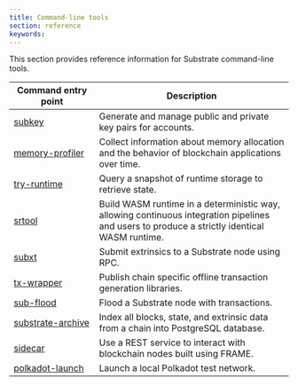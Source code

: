 ```yaml
---
title: Command-line tools
section: reference
keywords:
---
```


This section provides reference information for Substrate command-line tools.

| <div style="width:138px;">Command entry point | Description
| ------------------- | -----------
| [subkey](./subkey.md) | Generate and manage public and private key pairs for accounts.
| [memory-profiler](./memory-profiler.md) | Collect information about memory allocation and the behavior of blockchain applications over time.
| [try-runtime](./try-runtime.md) | Query a snapshot of runtime storage to retrieve state.
| [srtool](./srtool.md) | Build WASM runtime in a deterministic way, allowing continuous integration pipelines and users to produce a strictly identical WASM runtime.
| [subxt](./subxt.md) | Submit extrinsics to a Substrate node using RPC.
| [tx-wrapper](./tx-wrapper.md) | Publish chain specific offline transaction generation libraries.
| [sub-flood]() | Flood a Substrate node with transactions.
| [substrate-archive]() | Index all blocks, state, and extrinsic data from a chain into PostgreSQL database.
| [sidecar]() | Use a REST service to interact with blockchain nodes built using FRAME.
| [polkadot-launch](https://github.com/paritytech/polkadot-launch) | Launch a local Polkadot test network.